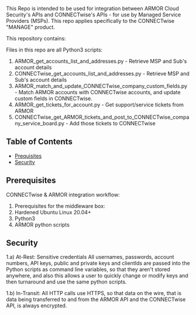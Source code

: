 
   

This Repo is intended to be used for integration between ARMOR Cloud Security's APIs and
CONNECTwise's APIs - for use by Managed Service Providers (MSPs). This repo applies
specifically to the CONNECTwise "MANAGE" product.

This repository contains:

Files in this repo are all Python3 scripts:
1. ARMOR_get_accounts_list_and_addresses.py - Retrieve MSP and Sub's account details
2. CONNECTwise_get_accounts_list_and_addresses.py - Retrieve MSP and Sub's account details
3. ARMOR_match_and_update_CONNECTwise_company_custom_fields.py - Match ARMOR accounts with CONNECTwise accounts, and update custom fields in CONNECTwise.
4. ARMOR_get_tickets_for_account.py - Get support/service tickets from ARMOR
5. CONNECTwise_get_ARMOR_tickets_and_post_to_CONNECTwise_company_service_board.py - Add those tickets to CONNECTwise


## Table of Contents

- [Prequisites](#prerequisites)
- [Security](#security)

## Prerequisites

CONNECTwise & ARMOR integration workflow:
1. Prerequisites for the middleware box:
2. Hardened Ubuntu Linux 20.04+
3. Python3
4. ARMOR python scripts

## Security

1.a) At-Rest: Sensitive credentials
  All usernames, passwords, account numbers, API keys, public and private keys and clientIds 
  are passed into the Python scripts as command line variables, so that they aren't stored
  anywhere, and also this allows a user to quickly change or modify keys and then turnaround
  and use the same python scripts.

1.b) In-Transit: 
  All HTTP calls use HTTPS, so that data on the wire, that is data being transferred to and
  from the ARMOR API and the CONNECTwise API, is always encrypted.
